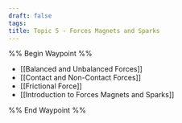 ```yaml
---
draft: false
tags:
title: Topic 5 - Forces Magnets and Sparks
---
```

%% Begin Waypoint %%
- [[Balanced and Unbalanced Forces]]
- [[Contact and Non-Contact Forces]]
- [[Frictional Force]]
- [[Introduction to Forces Magnets and Sparks]]

%% End Waypoint %%
